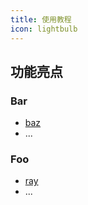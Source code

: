 ```yaml
---
title: 使用教程
icon: lightbulb
---
```


## 功能亮点

### Bar

- [baz](bar/baz.md)
- ...

### Foo

- [ray](foo/ray.md)
- ...
